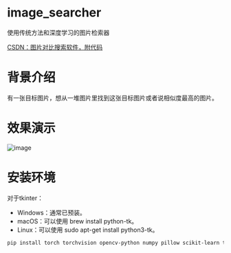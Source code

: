 # image_searcher
使用传统方法和深度学习的图片检索器

[CSDN：图片对比搜索软件，附代码](https://blog.csdn.net/sxf1061700625/article/details/139118257)

# 背景介绍
有一张目标图片，想从一堆图片里找到这张目标图片或者说相似度最高的图片。
        
# 效果演示
![image](https://github.com/1061700625/image_searcher/assets/31002981/68d078ef-ba15-48fd-932f-0f66d142b74b)

# 安装环境
对于tkinter：
- Windows：通常已预装。
- macOS：可以使用 brew install python-tk。
- Linux：可以使用 sudo apt-get install python3-tk。

```bash
pip install torch torchvision opencv-python numpy pillow scikit-learn tqdm pyperclip
```
